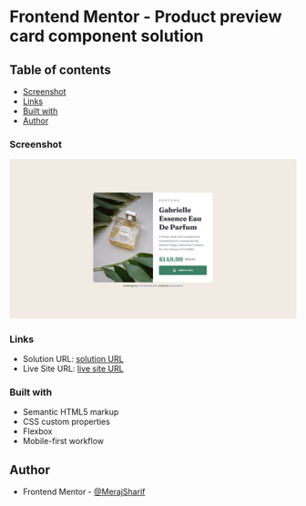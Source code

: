# Frontend Mentor - Product preview card component solution

## Table of contents

- [Screenshot](#screenshot)
- [Links](#links)
- [Built with](#built-with)
- [Author](#author)

### Screenshot

![](./images/screenshot.png)

### Links

- Solution URL: [solution URL](https://www.frontendmentor.io/solutions/product-preview-card-component-solution-css-flex-grid-bem-Cy14Ms9zek)
- Live Site URL: [live site URL](https://meraj-sharif-khan.github.io/product-card/)

### Built with

- Semantic HTML5 markup
- CSS custom properties
- Flexbox
- Mobile-first workflow

## Author

- Frontend Mentor - [@MerajSharif](https://www.frontendmentor.io/profile/Meraj-Sharif-Khan)
